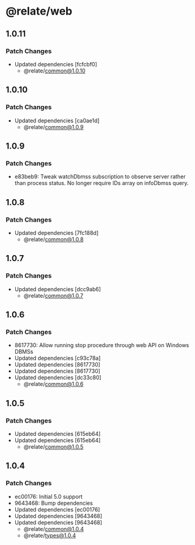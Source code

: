 # @relate/web

## 1.0.11

### Patch Changes

-   Updated dependencies [fcfcbf0]
    -   @relate/common@1.0.10

## 1.0.10

### Patch Changes

-   Updated dependencies [ca0ae1d]
    -   @relate/common@1.0.9

## 1.0.9

### Patch Changes

-   e83beb9: Tweak watchDbmss subscription to observe server rather than process status. No longer require IDs array on infoDbmss query.

## 1.0.8

### Patch Changes

-   Updated dependencies [7fc188d]
    -   @relate/common@1.0.8

## 1.0.7

### Patch Changes

-   Updated dependencies [dcc9ab6]
    -   @relate/common@1.0.7

## 1.0.6

### Patch Changes

-   8617730: Allow running stop procedure through web API on Windows DBMSs
-   Updated dependencies [c93c78a]
-   Updated dependencies [8617730]
-   Updated dependencies [8617730]
-   Updated dependencies [dc33c80]
    -   @relate/common@1.0.6

## 1.0.5

### Patch Changes

-   Updated dependencies [615eb64]
-   Updated dependencies [615eb64]
    -   @relate/common@1.0.5

## 1.0.4

### Patch Changes

-   ec00176: Initial 5.0 support
-   9643468: Bump dependencies
-   Updated dependencies [ec00176]
-   Updated dependencies [9643468]
-   Updated dependencies [9643468]
    -   @relate/common@1.0.4
    -   @relate/types@1.0.4
